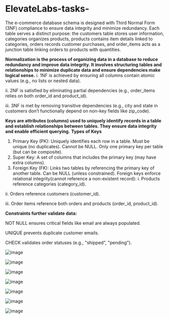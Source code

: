 # ElevateLabs-tasks-
The e-commerce database schema is designed with Third Normal Form (3NF) compliance to ensure data integrity and minimize redundancy. Each table serves a distinct purpose: the customers table stores user information, categories organizes products, products contains item details linked to categories, orders records customer purchases, and order_items acts as a junction table linking orders to products with quantities.

**Normalization is the process of organizing data in a database to reduce redundancy and improve data integrity. It involves structuring tables and relationships to minimize duplicate data and ensure dependencies make logical sense.**
i. 1NF is achieved by ensuring all columns contain atomic values (e.g., no lists or nested data).

ii. 2NF is satisfied by eliminating partial dependencies (e.g., order_items relies on both order_id and product_id).

iii. 3NF is met by removing transitive dependencies (e.g., city and state in customers don’t functionally depend on non-key fields like zip_code).

**Keys are attributes (columns) used to uniquely identify records in a table and establish relationships between tables. They ensure data integrity and enable efficient querying.**
**Types of Keys**
1. Primary Key (PK): Uniquely identifies each row in a table. Must be unique (no duplicates). Cannot be NULL. Only one primary key per table (but can be composite).
2. Super Key: A set of columns that includes the primary key (may have extra columns).
3. Foreign Key (FK): Links two tables by referencing the primary key of another table. Can be NULL (unless constrained). Foreign keys enforce relational integrity(cannot reference a non-existent record): 
  i. Products reference categories (category_id).
  
  ii. Orders reference customers (customer_id).
  
  iii. Order items reference both orders and products (order_id, product_id).

**Constraints further validate data:**

NOT NULL ensures critical fields like email are always populated.

UNIQUE prevents duplicate customer emails.

CHECK validates order statuses (e.g., "shipped", "pending").

![image](https://github.com/user-attachments/assets/c954c069-a3a1-4d39-8908-a83e27a3489d)

![image](https://github.com/user-attachments/assets/fb46835b-5fa7-473a-b6e2-76a6829b179b)

![image](https://github.com/user-attachments/assets/359c2f36-32f2-4608-a806-d05907e129a0)

![image](https://github.com/user-attachments/assets/132c404c-8633-4ea5-aa50-ba14e0537573)

![image](https://github.com/user-attachments/assets/acb8ea4f-f949-4c69-bc8c-270fb302ff02)

![image](https://github.com/user-attachments/assets/49e3e10e-cda5-41d1-abb8-4f24f3e5bcf5)

![image](https://github.com/user-attachments/assets/21822761-4e01-4788-8dee-78fb899b99e8)








